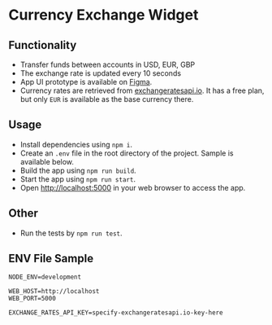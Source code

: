 # Currency Exchange Widget

## Functionality
* Transfer funds between accounts in USD, EUR, GBP
* The exchange rate is updated every 10 seconds
* App UI prototype is available on [Figma](https://www.figma.com/file/l5ZKI9nTh8PTiIRNYWv40f/Currency-Exchange-Widget?node-id=2%3A2).
* Currency rates are retrieved from [exchangeratesapi.io](https://exchangeratesapi.io/documentation/#latestrates). It has a free plan, but only `EUR` is available as the base currency there.

## Usage
* Install dependencies using `npm i`.
* Create an `.env` file in the root directory of the project. Sample is available below.
* Build the app using `npm run build`.
* Start the app using `npm run start`.
* Open [http://localhost:5000](http://localhost:5000) in your web browser to access the app.

## Other
* Run the tests by `npm run test`.

## ENV File Sample
```
NODE_ENV=development

WEB_HOST=http://localhost
WEB_PORT=5000

EXCHANGE_RATES_API_KEY=specify-exchangeratesapi.io-key-here
```
